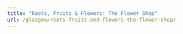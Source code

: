 ```yaml
---
title: "Roots, Fruits & Flowers: The Flower Shop"
url: /glasgow/roots-fruits-and-flowers-the-flower-shop/
---
```

